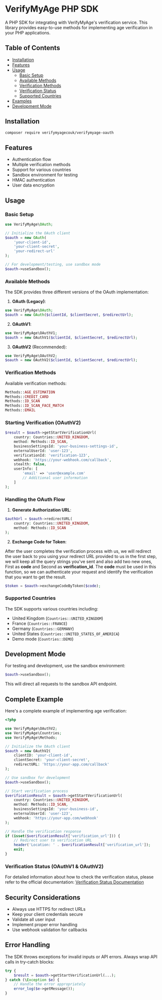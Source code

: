 # VerifyMyAge PHP SDK

A PHP SDK for integrating with VerifyMyAge's verification service. This library provides easy-to-use methods for implementing age verification in your PHP applications.

## Table of Contents
- [Installation](#installation)
- [Features](#features)
- [Usage](#usage)
  - [Basic Setup](#basic-setup)
  - [Available Methods](#available-methods)
  - [Verification Methods](#verification-methods)
  - [Verification Status](#verification-status-oauthv1--oauthv2)
  - [Supported Countries](#supported-countries)
- [Examples](#examples)
- [Development Mode](#development-mode)

## Installation

```bash
composer require verifymyagecouk/verifymyage-oauth
```

## Features

- Authentication flow
- Multiple verification methods
- Support for various countries
- Sandbox environment for testing
- HMAC authentication
- User data encryption

## Usage

### Basic Setup

```php
use VerifyMyAge\OAuth;

// Initialize the OAuth client
$oauth = new OAuth(
    'your-client-id',
    'your-client-secret',
    'your-redirect-url'
);

// For development/testing, use sandbox mode
$oauth->useSandbox();
```

### Available Methods

The SDK provides three different versions of the OAuth implementation:

1. **OAuth (Legacy)**:
```php
use VerifyMyAge\OAuth;
$oauth = new OAuth($clientId, $clientSecret, $redirectUrl);
```

2. **OAuthV1**: 
```php
use VerifyMyAge\OAuthV1;
$oauth = new OAuthV1($clientId, $clientSecret, $redirectUrl);
```

3. **OAuthV2** (Recommended):
```php
use VerifyMyAge\OAuthV2;
$oauth = new OAuthV2($clientId, $clientSecret, $redirectUrl);
```

### Verification Methods

Available verification methods:
```php
Methods::AGE_ESTIMATION
Methods::CREDIT_CARD
Methods::ID_SCAN
Methods::ID_SCAN_FACE_MATCH
Methods::EMAIL
```

### Starting Verification (OAuthV2)

```php
$result = $oauth->getStartVerificationUrl(
    country: Countries::UNITED_KINGDOM,
    method: Methods::ID_SCAN,
    businessSettingsId: 'your-business-settings-id',
    externalUserId: 'user-123',
    verificationId: 'verification-123',
    webhook: 'https://your-webhook.com/callback',
    stealth: false,
    userInfo: [
        'email' => 'user@example.com'
        // Additional user information
    ]
);
```

### Handling the OAuth Flow

1. **Generate Authorization URL**:
```php
$authUrl = $oauth->redirectURL(
    country: Countries::UNITED_KINGDOM,
    method: Methods::ID_SCAN
);
```

2. **Exchange Code for Token**:

After the user completes the verification process with us, we will redirect the user back to you
using your redirect URL provided to us in the first step, we will keep all the query strings you've sent and also
add two new ones, First as **code** and Second as **verification_id**.
The **code** must be used in this function, so we can authenticate your request and identify the verification 
that you want to get the result.

```php
$token = $oauth->exchangeCodeByToken($code);
```

### Supported Countries

The SDK supports various countries including:
- United Kingdom (`Countries::UNITED_KINGDOM`)
- France (`Countries::FRANCE`)
- Germany (`Countries::GERMANY`)
- United States (`Countries::UNITED_STATES_OF_AMERICA`)
- Demo mode (`Countries::DEMO`)

## Development Mode

For testing and development, use the sandbox environment:

```php
$oauth->useSandbox();
```

This will direct all requests to the sandbox API endpoint.

## Complete Example

Here's a complete example of implementing age verification:

```php
<?php

use VerifyMyAge\OAuthV2;
use VerifyMyAge\Countries;
use VerifyMyAge\Methods;

// Initialize the OAuth client
$oauth = new OAuthV2(
    clientID: 'your-client-id',
    clientSecret: 'your-client-secret',
    redirectURL: 'https://your-app.com/callback'
);

// Use sandbox for development
$oauth->useSandbox();

// Start verification process
$verificationResult = $oauth->getStartVerificationUrl(
    country: Countries::UNITED_KINGDOM,
    method: Methods::ID_SCAN,
    businessSettingsId: 'your-business-id',
    externalUserId: 'user-123',
    webhook: 'https://your-app.com/webhook'
);

// Handle the verification response
if (isset($verificationResult['verification_url'])) {
    // Redirect user to verification URL
    header('Location: ' . $verificationResult['verification_url']);
    exit;
}
```

### Verification Status (OAuthV1 & OAuthV2)

For detailed information about how to check the verification status, please refer to the official documentation:
[Verification Status Documentation](https://docs.verifymyage.com/docs/adult/authorisation/#retrieve-verification-status)

## Security Considerations

- Always use HTTPS for redirect URLs
- Keep your client credentials secure
- Validate all user input
- Implement proper error handling
- Use webhook validation for callbacks

## Error Handling

The SDK throws exceptions for invalid inputs or API errors. Always wrap API calls in try-catch blocks:

```php
try {
    $result = $oauth->getStartVerificationUrl(...);
} catch (\Exception $e) {
    // Handle the error appropriately
    error_log($e->getMessage());
}
```